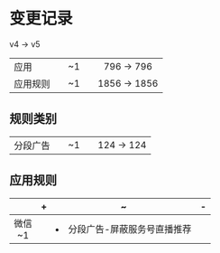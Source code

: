 # 变更记录

v4 -> v5

||||||
|-|:-:|:-:|:-:|:-:|
|应用||~1||796 -> 796|
|应用规则||~1||1856 -> 1856|

## 规则类别

||||||
|-|:-:|:-:|:-:|:-:|
|分段广告||~1||124 -> 124|

## 应用规则

||+|~|-|
|:-:|-|-|-|
|微信<br>~1||<li>分段广告-屏蔽服务号直播推荐||
